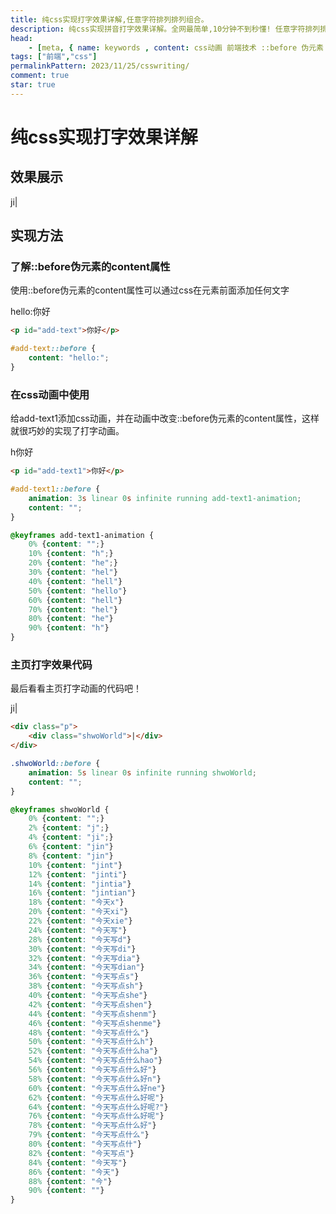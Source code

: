 ```yaml
---
title: 纯css实现打字效果详解,任意字符排列排列组合。
description: 纯css实现拼音打字效果详解。全网最简单,10分钟不到秒懂! 任意字符排列排列组合。
head: 
    - [meta, { name: keywords , content: css动画 前端技术 ::before 伪元素 }]
tags: ["前端","css"]
permalinkPattern: 2023/11/25/csswriting/
comment: true
star: true
---
```



# 纯css实现打字效果详解

## 效果展示

<Demo>
    <div class="p">
        <div class="shwoWorld">|</div>
    </div>
</Demo>

<div><style v-pre>
.shwoWorld::before {
    animation: 5s linear 0s infinite running shwoWorld;
    content: "";
}
@keyframes shwoWorld {
    0% {content: "";}
    2% {content: "j";}
    4% {content: "ji";}
    6% {content: "jin"}
    8% {content: "jin"}
    10% {content: "jint"}
    12% {content: "jinti"}
    14% {content: "jintia"}
    16% {content: "jintian"}
    18% {content: "今天x"}
    20% {content: "今天xi"}
    22% {content: "今天xie"}
    24% {content: "今天写"}
    28% {content: "今天写d"}
    30% {content: "今天写di"}
    32% {content: "今天写dia"}
    34% {content: "今天写dian"}
    36% {content: "今天写点s"}
    38% {content: "今天写点sh"}
    40% {content: "今天写点she"}
    42% {content: "今天写点shen"}
    44% {content: "今天写点shenm"}
    46% {content: "今天写点shenme"}
    48% {content: "今天写点什么"}
    50% {content: "今天写点什么h"}
    52% {content: "今天写点什么ha"}
    54% {content: "今天写点什么hao"}
    56% {content: "今天写点什么好"}
    58% {content: "今天写点什么好n"}
    60% {content: "今天写点什么好ne"}
    62% {content: "今天写点什么好呢"}
    64% {content: "今天写点什么好呢?"}
    76% {content: "今天写点什么好呢"}
    78% {content: "今天写点什么好"}
    79% {content: "今天写点什么"}
    80% {content: "今天写点什"}
    82% {content: "今天写点"}
    84% {content: "今天写"}
    86% {content: "今天"}
    88% {content: "今"}
    90% {content: ""}
}
</style></div>

## 实现方法


### 了解::before伪元素的content属性

使用::before伪元素的content属性可以通过css在元素前面添加任何文字

<Demo>
<p id="add-text" style="margin: 0;">你好</p>
</Demo>

<div><style v-pre>
#add-text::before {
    content: "hello:";
}
</style></div>

``` html
<p id="add-text">你好</p>
```
``` css
#add-text::before {
    content: "hello:";
}
```



### 在css动画中使用

给add-text1添加css动画，并在动画中改变::before伪元素的content属性，这样就很巧妙的实现了打字动画。

<Demo>
<p id="add-text1" style="margin: 0;">你好</p>
</Demo>

<div><style v-pre>
#add-text1::before {
    animation: 3s linear 0s infinite running add-text1-animation;
    content: "";
}
@keyframes add-text1-animation {
    0% {content: "";}
    10% {content: "h";}
    20% {content: "he";}
    30% {content: "hel"}
    40% {content: "hell"}
    50% {content: "hello"}
    60% {content: "hell"}
    70% {content: "hel"}
    80% {content: "he"}
    90% {content: "h"}
}
</style></div>

``` html
<p id="add-text1">你好</p>
```
``` css
#add-text1::before {
    animation: 3s linear 0s infinite running add-text1-animation;
    content: "";
}

@keyframes add-text1-animation {
    0% {content: "";}
    10% {content: "h";}
    20% {content: "he";}
    30% {content: "hel"}
    40% {content: "hell"}
    50% {content: "hello"}
    60% {content: "hell"}
    70% {content: "hel"}
    80% {content: "he"}
    90% {content: "h"}
}
```


### 主页打字效果代码

最后看看主页打字动画的代码吧！

<Demo>
    <div class="p">
        <div class="shwoWorld">|</div>
    </div>
</Demo>

``` html
<div class="p">
    <div class="shwoWorld">|</div>
</div>
```
``` css
.shwoWorld::before {
    animation: 5s linear 0s infinite running shwoWorld;
    content: "";
}

@keyframes shwoWorld {
    0% {content: "";}
    2% {content: "j";}
    4% {content: "ji";}
    6% {content: "jin"}
    8% {content: "jin"}
    10% {content: "jint"}
    12% {content: "jinti"}
    14% {content: "jintia"}
    16% {content: "jintian"}
    18% {content: "今天x"}
    20% {content: "今天xi"}
    22% {content: "今天xie"}
    24% {content: "今天写"}
    28% {content: "今天写d"}
    30% {content: "今天写di"}
    32% {content: "今天写dia"}
    34% {content: "今天写dian"}
    36% {content: "今天写点s"}
    38% {content: "今天写点sh"}
    40% {content: "今天写点she"}
    42% {content: "今天写点shen"}
    44% {content: "今天写点shenm"}
    46% {content: "今天写点shenme"}
    48% {content: "今天写点什么"}
    50% {content: "今天写点什么h"}
    52% {content: "今天写点什么ha"}
    54% {content: "今天写点什么hao"}
    56% {content: "今天写点什么好"}
    58% {content: "今天写点什么好n"}
    60% {content: "今天写点什么好ne"}
    62% {content: "今天写点什么好呢"}
    64% {content: "今天写点什么好呢?"}
    76% {content: "今天写点什么好呢"}
    78% {content: "今天写点什么好"}
    79% {content: "今天写点什么"}
    80% {content: "今天写点什"}
    82% {content: "今天写点"}
    84% {content: "今天写"}
    86% {content: "今天"}
    88% {content: "今"}
    90% {content: ""}
}
```
